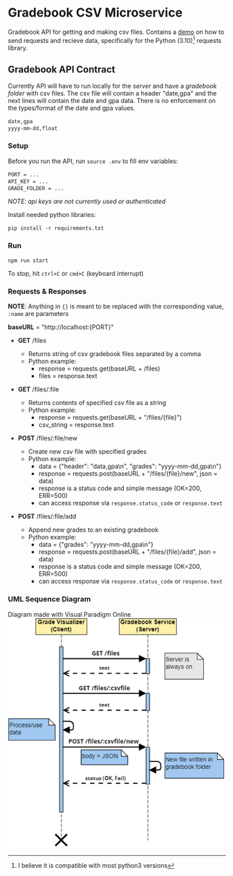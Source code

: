 # Gradebook CSV Microservice
Gradebook API for getting and making csv files. Contains a [demo](https://github.com/FAM-CS/CS361-Microservice#requests--responses) on how to send requests and recieve data, specifically for the Python (3.10)[^1] requests library.

## Gradebook API Contract
Currently API will have to run locally for the _server_ and have a _gradebook folder_ with csv files.
The csv file will contain a header "date,gpa" and the next lines will contain the date and gpa data.
There is no enforcement on the types/format of the date and gpa values.
```
date,gpa
yyyy-mm-dd,float
```

### Setup
Before you run the API, run `source .env` to fill env variables:
```
PORT = ...
API_KEY = ...
GRADE_FOLDER = ...
```
_NOTE: api keys are not currently used or authenticated_

Install needed python libraries:
```
pip install -r requirements.txt
```

### Run
```
npm run start
```
To stop, hit `ctrl+C` or `cmd+C` (keyboard interrupt)

### Requests & Responses
**NOTE**: Anything in `{}` is meant to be replaced with the corresponding value, `:name` are parameters


**baseURL** = "http://localhost:{PORT}"

- **GET** /files
    - Returns string of csv gradebook files separated by a comma
    - Python example:
        - response = requests.get(baseURL + /files)
        - files = response.text

- **GET** /files/:file
    - Returns contents of specified csv file as a string
    - Python example:
        - response = requests.get(baseURL + "/files/{file}")
        - csv_string = response.text

- **POST** /files/:file/new
    - Create new csv file with specified grades
    - Python example:
        - data = {"header": "data,gpa\n", "grades": "yyyy-mm-dd,gpa\n"}
        - response = requests.post(baseURL + "/files/{file}/new", json = data)
        - response is a status code and simple message (OK=200, ERR=500)
        - can access response via `response.status_code` or `response.text`

- **POST** /files/:file/add
    - Append new grades to an existing gradebook
    - Python example:
        - data = {"grades": "yyyy-mm-dd,gpa\n"}
        - response = requests.post(baseURL + "/files/{file}/add", json = data)
        - response is a status code and simple message (OK=200, ERR=500)
        - can access response via `response.status_code` or `response.text`

### UML Sequence Diagram
Diagram made with Visual Paradigm Online
![UML Sequence Diagram of client-server gradebook api](/UML_Sequence.png)

[^1]: I believe it is compatible with most python3 versions
